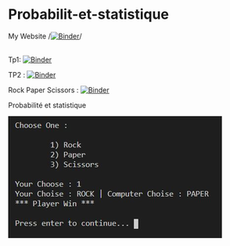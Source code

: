 # Probabilit-et-statistique

My Website /[![Binder](https://mybinder.org/badge_logo.svg)](https://mybinder.org/v2/gh/hajerdardouri/proba/tree/main/hajer%20dardouri%20probabilite/main?filepath=README.md)/
<br/><br/>

Tp1: [![Binder](https://mybinder.org/badge_logo.svg)](https://mybinder.org/v2/gh/hajerdardouri/proba/tree/main/hajer%20dardouri%20probabilite/main?filepath=TP1.ipynb)

TP2 : [![Binder](https://mybinder.org/badge_logo.svg)](https://mybinder.org/v2/gh/hajerdardouri/proba/tree/main/hajer%20dardouri%20probabilite/main?filepath=TP2.ipynb)

Rock Paper Scissors : [![Binder](https://mybinder.org/badge_logo.svg)](https://mybinder.org/v2/gh/hajerdardouri/proba/tree/main/hajer%20dardouri%20probabilite/main?filepath=rockPaperScissors.ipynb)

Probabilité et statistique

<img src="img/1.JPG">
